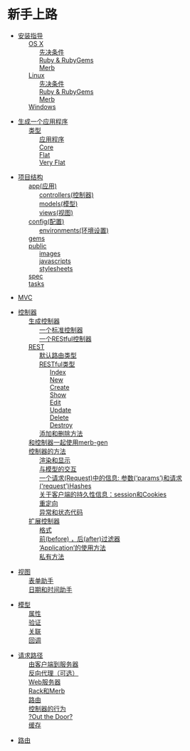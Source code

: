 # 新手上路

 <ul class='toc'><li><a href='/zh/getting-started/instructions'>安装指导</a><ul style='list-style: none;'><li><a href='/zh/getting-started/instructions#os_x'>OS X</a><ul style='list-style: none;'><li><a href='/zh/getting-started/instructions#prerequisites'>先决条件</a></li><li><a href='/zh/getting-started/instructions#ruby__rubygems'>Ruby &amp; RubyGems</a></li><li><a href='/zh/getting-started/instructions#merb'>Merb</a></li></ul></li><li><a href='/zh/getting-started/instructions#linux'>Linux</a><ul style='list-style: none;'><li><a href='/zh/getting-started/instructions#prerequisites'>先决条件</a></li><li><a href='/zh/getting-started/instructions#ruby__rubygems'>Ruby &amp; RubyGems</a></li><li><a href='/zh/getting-started/instructions#merb'>Merb</a></li></ul></li><li><a href='/zh/getting-started/instructions#windows'>Windows</a></li></ul></li></ul>

<ul class='toc'><li><a href='/zh/getting-started/application'>生成一个应用程序</a><ul style='list-style: none;'><li><a href='/zh/getting-started/application#types'>类型</a><ul style='list-style: none;'><li><a href='/zh/getting-started/application#app'>应用程序</a></li><li><a href='/zh/getting-started/application#core'>Core</a></li><li><a href='/zh/getting-started/application#flat'>Flat</a></li><li><a href='/zh/getting-started/application#very_flat'>Very Flat</a></li></ul></li></ul></li></ul>

<ul class='toc'><li><a href='/zh/getting-started/structure'>项目结构</a><ul style='list-style: none;'><li><a href='/zh/getting-started/structure#app'>app(应用)</a><ul style='list-style: none;'><li><a href='/zh/getting-started/structure#controllers'>controllers(控制器)</a></li><li><a href='/zh/getting-started/structure#models'>models(模型)</a></li><li><a href='/zh/getting-started/structure#views'>views(视图)</a></li></ul></li><li><a href='/zh/getting-started/structure#config'>config(配置)</a><ul style='list-style: none;'><li><a href='/zh/getting-started/structure#environments'>environments(环境设置)</a></li></ul></li><li><a href='/zh/getting-started/structure#gems'>gems</a></li><li><a href='/zh/getting-started/structure#public'>public</a><ul style='list-style: none;'><li><a href='/zh/getting-started/structure#images'>images</a></li><li><a href='/zh/getting-started/structure#javascripts'>javascripts</a></li><li><a href='/zh/getting-started/structure#stylesheets'>stylesheets</a></li></ul></li><li><a href='/zh/getting-started/structure#spec'>spec</a></li><li><a href='/zh/getting-started/structure#tasks'>tasks</a></li></ul></li></ul>

<ul class='toc'><li><a href='/zh/getting-started/mvc'>MVC</a></li></ul>

<ul class='toc'><li><a href='/zh/getting-started/controllers'>控制器</a><ul style='list-style: none;'><li><a href='/zh/getting-started/controllers#generating_controllers'>生成控制器</a><ul style='list-style: none;'><li><a href='/zh/getting-started/controllers#a_standard_controller'>一个标准控制器</a></li><li><a href='/zh/getting-started/controllers#a_restful_controller'>一个REStful控制器</a></li></ul></li><li><a href='/zh/getting-started/controllers#rest'><abbr title='Represzhtational state transfer'>REST</abbr></a><ul style='list-style: none;'><li><a href='/zh/getting-started/controllers#the_default_routing_style'>默认路由类型</a></li><li><a href='/zh/getting-started/controllers#the_restful_style'><abbr title='Represzhtational state transfer'>REST</abbr>ful类型</a><ul style='list-style: none;'><li><a href='/zh/getting-started/controllers#index'>Index</a></li><li><a href='/zh/getting-started/controllers#new'>New</a></li><li><a href='/zh/getting-started/controllers#create'>Create</a></li><li><a href='/zh/getting-started/controllers#show'>Show</a></li><li><a href='/zh/getting-started/controllers#edit'>Edit</a></li><li><a href='/zh/getting-started/controllers#update'>Update</a></li><li><a href='/zh/getting-started/controllers#delete'>Delete</a></li><li><a href='/zh/getting-started/controllers#destroy'>Destroy</a></li></ul></li><li><a href='/zh/getting-started/controllers#adding_and_removing_methods'>添加和删除方法</a></li></ul></li><li><a href='/zh/getting-started/controllers#using_merbgen_with_controllers'>和控制器一起使用merb-gen</a></li><li><a href='/zh/getting-started/controllers#controller_action_methods'>控制器的方法</a><ul style='list-style: none;'><li><a href='/zh/getting-started/controllers#render_and_display'>渲染和显示</a></li><li><a href='/zh/getting-started/controllers#interaction_with_model'>与模型的交互</a></li><li><a href='/zh/getting-started/controllers#information_from_the_request_the_params_and_request_hashes'>一个请求(Request)中的信息: 参数(&#8216;params&#8217;)和请求(&#8216;request&#8217;)Hashes</a></li><li><a href='/zh/getting-started/controllers#persistant_information_about_the_client_sessions_and_cookies'>关于客户端的持久性信息：session和Cookies</a></li><li><a href='/zh/getting-started/controllers#redirecting'>重定向</a></li><li><a href='/zh/getting-started/controllers#exceptions_and_status_codes'>异常和状态代码</a></li></ul></li><li><a href='/zh/getting-started/controllers#extending_controllers'>扩展控制器</a><ul style='list-style: none;'><li><a href='/zh/getting-started/controllers#formats'>格式</a></li><li><a href='/zh/getting-started/controllers#before_and_after_filters'>前(before) ，后(after)过滤器</a></li><li><a href='/zh/getting-started/controllers#use_of_application'>&#8216;Application&#8217;的使用方法</a></li><li><a href='/zh/getting-started/controllers#private_methods'>私有方法</a></li></ul></li></ul></li></ul>

<ul class='toc'><li><a href='/zh/getting-started/views'>视图</a><ul style='list-style: none;'><li><a href='/zh/getting-started/views#form_helpers'>表单助手</a></li><li><a href='/zh/getting-started/views#date_and_time_helpers'>日期和时间助手</a></li></ul></li></ul>

<ul class='toc'><li><a href='/zh/getting-started/models'>模型</a><ul style='list-style: none;'><li><a href='/zh/getting-started/models#attributes'>属性</a></li><li><a href='/zh/getting-started/models#validations'>验证</a></li><li><a href='/zh/getting-started/models#associations'>关联</a></li><li><a href='/zh/getting-started/models#callbacks'>回调</a></li></ul></li></ul>

<ul class='toc'><li><a href='/zh/getting-started/path'>请求路径</a><ul style='list-style: none;'><li><a href='/zh/getting-started/path#from_the_client_to_our_doorstep'>由客户端到服务器</a></li><li><a href='/zh/getting-started/path#reverse_proxy_optional'>反向代理（可选）</a></li><li><a href='/zh/getting-started/path#web_server'>Web服务器</a></li><li><a href='/zh/getting-started/path#rack_and_merb'>Rack和Merb</a></li><li><a href='/zh/getting-started/path#router'>路由</a></li><li><a href='/zh/getting-started/path#controller_action'>控制器的行为</a></li><li><a href='/zh/getting-started/path#out_the_door'>?Out the Door?</a></li><li><a href='/zh/getting-started/path#caching'>缓存</a></li></ul></li></ul>

<ul class='toc'><li><a href='/zh/getting-started/router'>路由</a></li></ul> 
